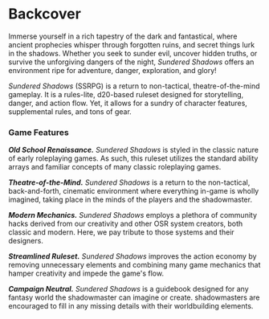 # Backcover

<!--WIP-->

Immerse yourself in a rich tapestry of the dark and fantastical, where ancient prophecies whisper through forgotten ruins, and secret things lurk in the shadows. Whether you seek to sunder evil, uncover hidden truths, or survive the unforgiving dangers of the night, *Sundered Shadows* offers an environment ripe for adventure, danger, exploration, and glory!

*Sundered Shadows* (SSRPG) is a return to non-tactical, theatre-of-the-mind gameplay. It is a rules-lite, d20-based ruleset designed for storytelling, danger, and action flow. Yet, it allows for a sundry of character features, supplemental rules, and tons of gear.

### Game Features

***Old School Renaissance.*** *Sundered Shadows* is styled in the classic nature of early roleplaying games. As such, this ruleset utilizes the standard ability arrays and familiar concepts of many classic roleplaying games.

***Theatre-of-the-Mind.*** *Sundered Shadows* is a return to the non-tactical, back-and-forth, cinematic environment where everything in-game is wholly imagined, taking place in the minds of the players and the shadowmaster.

***Modern Mechanics.*** *Sundered Shadows* employs a plethora of community hacks derived from our creativity and other OSR system creators, both classic and modern. Here, we pay tribute to those systems and their designers.

***Streamlined Ruleset.*** *Sundered Shadows* improves the action economy by removing unnecessary elements and combining many game mechanics that hamper creativity and impede the game's flow.

***Campaign Neutral.*** *Sundered Shadows* is a guidebook designed for any fantasy world the shadowmaster can imagine or create. shadowmasters are encouraged to fill in any missing details with their worldbuilding elements.